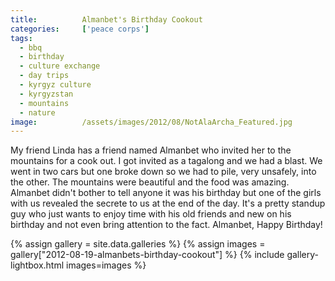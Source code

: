 ```yaml
---
title:			Almanbet's Birthday Cookout
categories:		['peace corps']
tags:
  - bbq
  - birthday
  - culture exchange
  - day trips
  - kyrgyz culture
  - kyrgyzstan
  - mountains
  - nature
image:			/assets/images/2012/08/NotAlaArcha_Featured.jpg
---
```


My friend Linda has a friend named Almanbet who invited her to the mountains for a cook out. I got invited as a tagalong and we had a blast. We went in two cars but one broke down so we had to pile, very unsafely, into the other. The mountains were beautiful and the food was amazing. Almanbet didn't bother to tell anyone it was his birthday but one of the girls with us revealed the secrete to us at the end of the day. It's a pretty standup guy who just wants to enjoy time with his old friends and new on his birthday and not even bring attention to the fact. Almanbet, Happy Birthday!

{% assign gallery = site.data.galleries %}
{% assign images = gallery["2012-08-19-almanbets-birthday-cookout"] %}
{% include gallery-lightbox.html images=images %}